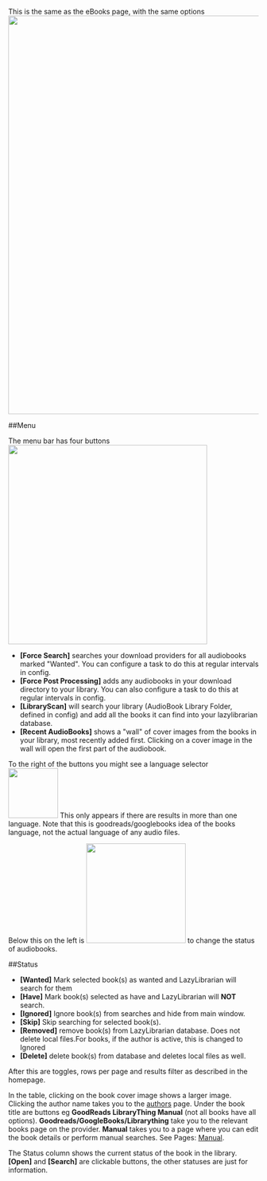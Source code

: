 
This is the same as the eBooks page, with the same options
<img src="/assets/screenshots/ausiobooks_main.png" width="800">

##Menu

The menu bar has four buttons <img src="/assets/screenshots/audiobooks_menu.png" width="400"><br> 

- **[Force Search]** searches your download providers for all audiobooks marked "Wanted". You can configure a task to do this at regular intervals in config.<br>
- **[Force Post Processing]** adds any audiobooks in your download directory to your library. You can also configure a task to do this at regular intervals in config.<br>
- **[LibraryScan]** will search your library (AudioBook Library Folder, defined in config) and add all the books it can find into your lazylibrarian database.
- **[Recent AudioBooks]** shows a "wall" of cover images from the books in your library, most recently added first. Clicking on a cover image in the wall will open the first part of the audiobook.

To the right of the buttons you might see a language selector <img src="/assets/screenshots/lanuguage.png" width="100"> This only appears if there are results in more than one language. Note that this is goodreads/googlebooks idea of the books language, not the actual language of any audio files.

Below this on the left is <img src="/assets/screenshots/status.png" width="200"> to change the status of audiobooks.

##Status

- **[Wanted]** Mark selected book(s) as wanted and LazyLibrarian will search for them
- **[Have]** Mark book(s) selected as have and LazyLibrarian will **NOT** search.
- **[Ignored]** Ignore book(s) from searches and hide from main window.
- **[Skip]** Skip searching for selected book(s).
- **[Removed]** remove book(s) from LazyLibrarian database. Does not delete local files.For books, if the author is active, this is changed to Ignored 
- **[Delete]** delete book(s) from database and deletes local files as well.

After this are toggles, rows per page and results filter as described in the homepage.

In the table, clicking on the book cover image shows a larger image. Clicking the author name takes you to the [authors](authors.md) page. Under the book title are buttons eg **GoodReads  LibraryThing  Manual**  (not all books have all options).  **Goodreads/GoogleBooks/Librarything**  take you to the relevant books page on the provider. **Manual** takes you to a page where you can edit the book details or perform manual searches. 
See Pages: [Manual](manual.md).


The Status column shows the current status of the book in the library. **[Open]** and **[Search]** are clickable buttons, the other statuses are just for information.